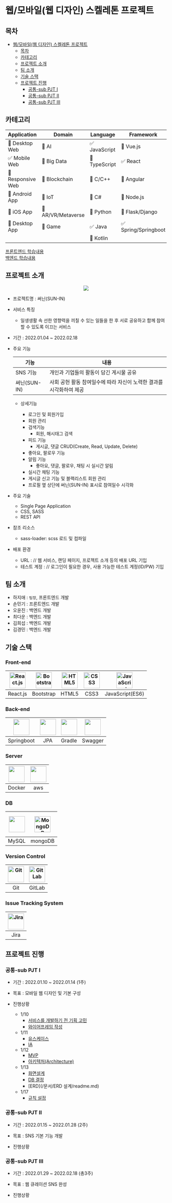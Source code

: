 # 웹/모바일(웹 디자인) 스켈레톤 프로젝트

## 목차

- [웹/모바일(웹 디자인) 스켈레톤 프로젝트](#웹모바일웹-디자인-스켈레톤-프로젝트)
  - [목차](#목차)
  - [카테고리](#카테고리)
  - [프로젝트 소개](#프로젝트-소개)
  - [팀 소개](#팀-소개)
  - [기술 스택](#기술-스택)
  - [프로젝트 진행](#프로젝트-진행)
    - [공통-sub PJT Ⅰ](#공통-sub-pjt-ⅰ)
    - [공통-sub PJT Ⅱ](#공통-sub-pjt-ⅱ)
    - [공통-sub PJT Ⅲ](#공통-sub-pjt-ⅲ)

<!-- 필수 항목 -->

## 카테고리

| Application                          | Domain                                | Language                         | Framework                            |
| ------------------------------------ | ------------------------------------- | -------------------------------- | ------------------------------------ |
| :black_square_button: Desktop Web    | :black_square_button: AI              | :white_check_mark: JavaScript    | :black_square_button: Vue.js         |
| :white_check_mark: Mobile Web        | :black_square_button: Big Data        | :black_square_button: TypeScript | :white_check_mark: React             |
| :black_square_button: Responsive Web | :black_square_button: Blockchain      | :black_square_button: C/C++      | :black_square_button: Angular        |
| :black_square_button: Android App    | :black_square_button: IoT             | :black_square_button: C#         | :black_square_button: Node.js        |
| :black_square_button: iOS App        | :black_square_button: AR/VR/Metaverse | :black_square_button: Python     | :black_square_button: Flask/Django   |
| :black_square_button: Desktop App    | :black_square_button: Game            | :white_check_mark: Java          | :white_check_mark: Spring/Springboot |
|                                      |                                       | :black_square_button: Kotlin     |                                      |

[프론트엔드 학습내용](/문서/FRONTEND.md)  
[백엔드 학습내용](/문서/BACKEND.md)

<!-- 필수 항목 -->

## 프로젝트 소개
<div align="center">
<img src="md-images/logo2.png">
</div>


- 프로젝트명 : 써닌(SUN-IN)

- 서비스 특징

    - 일생생활 속 선한 영향력을 끼칠 수 있는 일들을 한 후 서로 공유하고 함께 참여할 수 있도록 이끄는 서비스

- 기간 : 2022.01.04 ~ 2022.02.18

- 주요 기능

  | 기능         | 내용                                                         |
  | ------------ | ------------------------------------------------------------ |
  | SNS 기능     | 개인과 기업들의 활동이 담긴 게시물 공유                      |
  | 써닌(SUN-IN) | 사회 공헌 활동 참여일수에 따라 자신이 노력한 결과를 시각화하여 제공 |

  - 상세기능

    - 로그인 및 회원가입
    - 회원 관리
    - 검색기능
      - 회원, 해시태그 검색
    - 피드 기능
      - 게시글, 댓글 CRUD(Create, Read, Update, Delete)
    - 좋아요, 팔로우 기능
    - 알림 기능
      - 좋아요, 댓글, 팔로우, 채팅 시 실시간 알림
    - 실시간 채팅 기능
    - 게시글 신고 기능 및 블랙리스트 회원 관리
    - 프로필 옆 상단에 써닌(SUN-IN) 표시로 참여일수 시각화

    

- 주요 기술
  - Single Page Application
  - CSS, SASS
  - REST API

- 참조 리소스
  - sass-loader: scss 로드 및 컴파일

- 배포 환경
  - URL : // 웹 서비스, 랜딩 페이지, 프로젝트 소개 등의 배포 URL 기입
  - 테스트 계정 : // 로그인이 필요한 경우, 사용 가능한 테스트 계정(ID/PW) 기입

<!-- 자유 양식 -->

## 팀 소개

- 하지애 : `팀장`, 프론트엔드 개발
- 손민기 : 프론트엔드 개발
- 오윤진 : 백엔드 개발
- 최다운 : 백엔드 개발
- 김희섭 : 백엔드 개발
- 김경민 : 백엔드 개발

<!-- 자유 양식 -->



## 기술 스택

### **Front-end**

| <img src="https://profilinator.rishav.dev/skills-assets/react-original-wordmark.svg" alt="React.js" width="50px" height="50px" /> | <img src="https://profilinator.rishav.dev/skills-assets/bootstrap-plain.svg" alt="Bootstrap" width="50px" height="50px" /> |<img src="https://profilinator.rishav.dev/skills-assets/html5-original-wordmark.svg" alt="HTML5" width="50px" height="50px" /> | <img src="https://profilinator.rishav.dev/skills-assets/css3-original-wordmark.svg" alt="CSS3" width="50px" height="50px" /> | <img src="https://profilinator.rishav.dev/skills-assets/javascript-original.svg" alt="JavaScript" width="50px" height="50px" /> |
| :--------------------------------------------------------------------------------------------------------------------------------------------------------------------------------: | :-----------------------------------------------------------------------------------------------------------------------------------------: | :------------------------------------------------------------------------------------------------------------------------------: | :-------------------------------------------------------------------------------------------------------------: | :-------------------------------------------------------------------------------------------------------------------------: |
|                                                                                       React.js                                                                                       |                                                                Bootstrap                                                                 |                                                              HTML5                                                               |                                                     CSS3|                                                           JavaScript(ES6)                                                           |

### **Back-end**
| <img src="md-images/springboot.png" width="50" height="50"/> | <img src="md-images/jpa.png" width="50" height="50"/> | <img src="md-images/gradle.png" width="50" height="50"/> | <img src="md-images/swagger.png" width="50" height="50"/> |
| :--------------------------------------------------------------------------------------------------------------------------------------------------------------------------------: | :-----------------------------------------------------------------------------------------------------------------------------------------: | :------------------------------------------------------------------------------------------------------------------------------: | :-------------------------------------------------------------------------------------------------------------: |
|                                                                                       Springboot                                                                                       |                                                                 JPA                                                                 |                                                              Gradle                                                               |                                                      Swagger                                                      |

### **Server**
| <img src="md-images/docker.png" width="50" height="50"/> |<img src="md-images/aws.png" width="50" height="50"/> |
| :---------------------------------------------------------------------------------------------------------------: | :------------------------------------------------------------------------------------------------------------: |
|                                                        Docker                                                       |                                                     aws                                                     |

### **DB**
| <img src="md-images/mysql.png" width="50" height="50"/> |<img style="margin: 10px" src="https://profilinator.rishav.dev/skills-assets/mongodb-original-wordmark.svg" alt="MongoDB" height="50" /> |
| :---------------------------------------------------------------------------------------------------------------: | :------------------------------------------------------------------------------------------------------------: |
|                                                        MySQL                                                       |                                                     mongoDB                                                     |

### **Version Control**

| <img src="https://profilinator.rishav.dev/skills-assets/git-scm-icon.svg" alt="Git" width="50px" height="50px" /> | <img src="https://profilinator.rishav.dev/skills-assets/gitlab.svg" alt="GitLab" width="50px" height="50px" /> |
| :---------------------------------------------------------------------------------------------------------------: | :------------------------------------------------------------------------------------------------------------: |
|                                                        Git                                                        |                                                     GitLab           

### **Issue Tracking System**
| <img src="https://encrypted-tbn0.gstatic.com/images?q=tbn:ANd9GcQsDUF0PKgtpJAgkMzi_2BiEwdso_e50rpiR2hORndM4Q8jiKEWNmRfbRG5UxQH-iJ1t_E&usqp=CAU" alt="Jira" width="50px" height="50px" /> |
| :---------------------------------------------------------------------------------------------------------------: | 
|                                                        Jira



## 프로젝트 진행

### 공통-sub PJT Ⅰ

- 기간 : 2022.01.10 ~ 2022.01.14 (1주)
- 목표 : 모바일 웹 디자인 및 기본 구성

- 진행상황
  - 1/10
    - [서비스를 개발하기 전 기획 고민](/문서/와이어프레임/README.md)
    - [와이어프레임 작성](/문서/와이어프레임/README.md)
  - 1/11
    - [유스케이스](/문서/유스케이스/README.md)
    - [IA](/문서/IA/README.md)
  - 1/12
    - [MVP](/문서/IA/README.md)
    - [아키텍처(Architecture)](/문서/아키텍처/readme.md)
  - 1/13
    - [화면설계](/문서/화면설계/readme.md)
    - [DB 결정](/문서/화면설계/readme.md)
    - [ERD](/문서/ERD 설계/readme.md)
  - 1/17
    - [규칙 설정](/문서/Rule.md)
    
  

### 공통-sub PJT Ⅱ

- 기간 : 2022.01.15 ~ 2022.01.28 (2주)
- 목표 : SNS 기본 기능 개발

- 진행상황

### 공통-sub PJT Ⅲ

- 기간 : 2022.01.29 ~ 2022.02.18 (총3주)
- 목표 : 웹 큐레이션 SNS 완성

- 진행상황  



